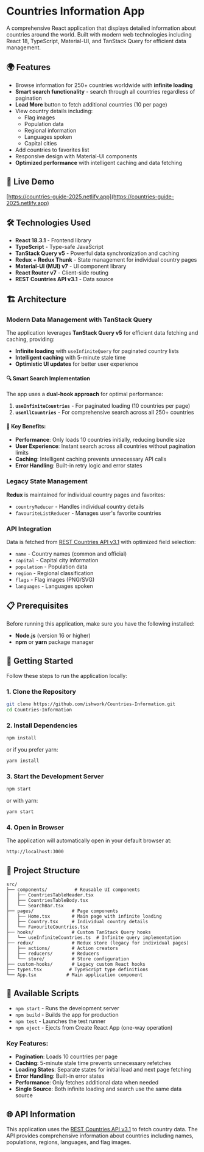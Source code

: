 # Countries Information App

A comprehensive React application that displays detailed information about countries around the world. Built with modern web technologies including React 18, TypeScript, Material-UI, and TanStack Query for efficient data management.

## 🌍 Features

- Browse information for 250+ countries worldwide with **infinite loading**
- **Smart search functionality** - search through all countries regardless of pagination
- **Load More** button to fetch additional countries (10 per page)
- View country details including:
  - Flag images
  - Population data
  - Regional information
  - Languages spoken
  - Capital cities
- Add countries to favorites list
- Responsive design with Material-UI components
- **Optimized performance** with intelligent caching and data fetching

## 🚀 Live Demo

[https://countries-guide-2025.netlify.app](https://countries-guide-2025.netlify.app)

## 🛠️ Technologies Used

- **React 18.3.1** - Frontend library
- **TypeScript** - Type-safe JavaScript
- **TanStack Query v5** - Powerful data synchronization and caching
- **Redux + Redux Thunk** - State management for individual country pages
- **Material-UI (MUI) v7** - UI component library
- **React Router v7** - Client-side routing
- **REST Countries API v3.1** - Data source

## 🏗️ Architecture

### Modern Data Management with TanStack Query
The application leverages **TanStack Query v5** for efficient data fetching and caching, providing:
- **Infinite loading** with `useInfiniteQuery` for paginated country lists
- **Intelligent caching** with 5-minute stale time
- **Optimistic UI updates** for better user experience

#### 🔍 Smart Search Implementation
The app uses a **dual-hook approach** for optimal performance:

1. **`useInfiniteCountries`** - For paginated loading (10 countries per page)
2. **`useAllCountries`** - For comprehensive search across all 250+ countries

#### 🎯 Key Benefits:
- **Performance**: Only loads 10 countries initially, reducing bundle size
- **User Experience**: Instant search across all countries without pagination limits
- **Caching**: Intelligent caching prevents unnecessary API calls
- **Error Handling**: Built-in retry logic and error states

### Legacy State Management
**Redux** is maintained for individual country pages and favorites:
- `countryReducer` - Handles individual country details
- `favouriteListReducer` - Manages user's favorite countries

### API Integration
Data is fetched from [REST Countries API v3.1](https://restcountries.com/v3.1/all) with optimized field selection:
- `name` - Country names (common and official)
- `capital` - Capital city information
- `population` - Population data
- `region` - Regional classification
- `flags` - Flag images (PNG/SVG)
- `languages` - Languages spoken

## 📋 Prerequisites

Before running this application, make sure you have the following installed:
- **Node.js** (version 16 or higher)
- **npm** or **yarn** package manager

## 🚀 Getting Started

Follow these steps to run the application locally:

### 1. Clone the Repository
```bash
git clone https://github.com/ishwork/Countries-Information.git
cd Countries-Information
```

### 2. Install Dependencies
```bash
npm install
```
or if you prefer yarn:
```bash
yarn install
```

### 3. Start the Development Server
```bash
npm start
```
or with yarn:
```bash
yarn start
```

### 4. Open in Browser
The application will automatically open in your default browser at:
```
http://localhost:3000
```

## 📁 Project Structure

```
src/
├── components/          # Reusable UI components
│   ├── CountriesTableHeader.tsx
│   ├── CountriesTableBody.tsx
│   └── SearchBar.tsx
├── pages/              # Page components
│   ├── Home.tsx        # Main page with infinite loading
│   ├── Country.tsx     # Individual country details
│   └── FavouriteCountries.tsx
├── hooks/              # Custom TanStack Query hooks
│   └── useInfiniteCountries.ts  # Infinite query implementation
├── redux/              # Redux store (legacy for individual pages)
│   ├── actions/        # Action creators
│   ├── reducers/       # Reducers
│   └── store/          # Store configuration
├── custom-hooks/       # Legacy custom React hooks
├── types.tsx          # TypeScript type definitions
└── App.tsx           # Main application component
```

## 🔧 Available Scripts

- `npm start` - Runs the development server
- `npm build` - Builds the app for production
- `npm test` - Launches the test runner
- `npm eject` - Ejects from Create React App (one-way operation)

### Key Features:
- **Pagination**: Loads 10 countries per page
- **Caching**: 5-minute stale time prevents unnecessary refetches
- **Loading States**: Separate states for initial load and next page fetching
- **Error Handling**: Built-in error states
- **Performance**: Only fetches additional data when needed
- **Single Source**: Both infinite loading and search use the same data source

## 🌐 API Information

This application uses the [REST Countries API v3.1](https://restcountries.com/) to fetch country data. The API provides comprehensive information about countries including names, populations, regions, languages, and flag images.



